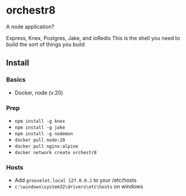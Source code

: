 # orchestr8
A node application?

Express, Knex, Postgres, Jake, and ioRedis
This is the shell you need to build the sort of things you build

## Install

### Basics
* Docker, node (v.20)

### Prep
* `npm install -g knex`
* `npm install -g jake`
* `npm install -g nodemon`
* `docker pull node:20`
* `docker pull nginx:alpine`
* `docker network create orchestr8`

### Hosts
* Add `groovelet.local 127.0.0.1` to your /etc/hosts
* `c:\windows\system32\drivers\etc\hosts` on windows
